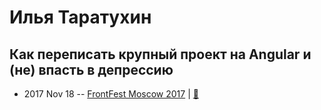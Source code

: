 # Илья Таратухин

## Как переписать крупный проект на Angular и (не) впасть в депрессию
- 2017 Nov 18 -- [FrontFest Moscow 2017](https://youtu.be/9NYeqai1z7Q)  | [:notebook:](https://ilfa.github.io/angular_mistakes)  
